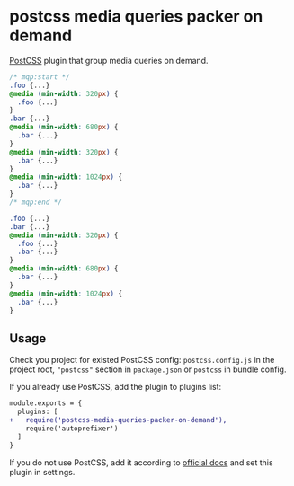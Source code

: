 # postcss media queries packer on demand

[PostCSS] plugin that group media queries on demand.

[PostCSS]: https://github.com/postcss/postcss

```css
/* mqp:start */
.foo {...}
@media (min-width: 320px) {
  .foo {...}
}
.bar {...}
@media (min-width: 680px) {
  .bar {...}
}
@media (min-width: 320px) {
  .bar {...}
}
@media (min-width: 1024px) {
  .bar {...}
}
/* mqp:end */
```

```css
.foo {...}
.bar {...}
@media (min-width: 320px) {
  .foo {...}
  .bar {...}
}
@media (min-width: 680px) {
  .bar {...}
}
@media (min-width: 1024px) {
  .bar {...}
}
```

## Usage

Check you project for existed PostCSS config: `postcss.config.js`
in the project root, `"postcss"` section in `package.json`
or `postcss` in bundle config.

If you already use PostCSS, add the plugin to plugins list:

```diff
module.exports = {
  plugins: [
+   require('postcss-media-queries-packer-on-demand'),
    require('autoprefixer')
  ]
}
```

If you do not use PostCSS, add it according to [official docs]
and set this plugin in settings.

[official docs]: https://github.com/postcss/postcss#usage
